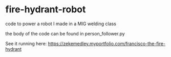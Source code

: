 # fire-hydrant-robot
code to power a robot I made in a MIG welding class 

the body of the code can be found in person_follower.py

See it running here: https://zekemedley.myportfolio.com/francisco-the-fire-hydrant
